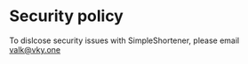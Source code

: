 # Security policy

To dislcose security issues with SimpleShortener, please email [valk@vky.one](mailto:valk@vky.one)